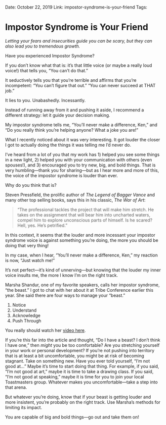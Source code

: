 Date: October 22, 2019
Link: impostor-syndrome-is-your-friend
Tags:

Impostor Syndrome is Your Friend
================================

_Letting your fears and insecurities guide you can be scary, but they can also lead you to tremendous growth._

Have you experienced Impostor Syndrome?

If you don’t know what that is: it’s that little voice (or maybe a really loud voice!) that tells you, “You can’t do that.”

It seductively tells you that you’re terrible and affirms that you’re incompetent: “You can’t figure that out.” “You can never succeed at THAT job.”

It lies to you. Unabashedly. Incessantly.

Instead of running away from it and pushing it aside, I recommend a different strategy: let it guide your decision making.

My impostor syndrome tells me, “You’ll never make a difference, Ken,” and “Do you really think you’re helping anyone? What a joke you are!”

What I recently noticed about it was very interesting. It got louder the closer I got to actually doing the things it was telling me I’d never do.

I’ve heard from a lot of you that my work has 1) helped you see some things in a new light, 2) helped you with your communication with others (even spouses!), and 3) encouraged you to try new, big, and bold things. That is very humbling—thank you for sharing—but as I hear more and more of this, the voice of the impostor syndrome is louder than ever.

Why do you think that is?

Steven Pressfield, the prolific author of _The Legend of Bagger Vance_ and many other top selling books, says this in his classic, _The War of Art_:

> “The professional tackles the project that will make him stretch. He takes on the assignment that will bear him into uncharted waters, compel him to explore unconscious parts of himself. Is he scared? Hell, yes. He’s petrified.”

In this context, it seems that the louder and more incessant your impostor syndrome voice is against something you’re doing, the more you should be doing that very thing!

In my case, when I hear, “You’ll never make a difference, Ken,” my reaction is now, “Just watch me!”

It’s not perfect—it’s kind of unnerving—but knowing that the louder my inner voice insults me, the more I know I’m on the right track.

Marsha Shandur, one of my favorite speakers, calls her impostor syndrome, “the beast.” I got to chat with her about it at Tribe Conference earlier this year. She said there are four ways to manage your “beast.”

1) Notice  
2) Understand  
3) Acknowledge  
4) Push Through

You really should watch her [video here](https://www.youtube.com/watch?v=0l_CpPFoqnY).  

If you’re this far into the article and thought, “Do I have a beast? I don’t think I have one,” then _might_ you be too comfortable? Are you stretching yourself in your work or personal development? If you’re not pushing into territory that is at least a bit uncomfortable, you might be at risk of becoming stagnant. Take on something new. Have you ever told yourself, “I’m not good at…” Maybe it’s time to start doing that thing. For example, if you said, “I’m not good at art,” maybe it is time to take a drawing class. If you said, “I’m not good at speaking,” maybe it is time for you to join your local Toastmasters group. Whatever makes you uncomfortable—take a step into that arena.

But whatever you’re doing, know that if your beast is getting louder and more insistent, you’re probably on the right track. Use Marsha’s methods for limiting its impact.

You are capable of big and bold things—go out and take them on!
